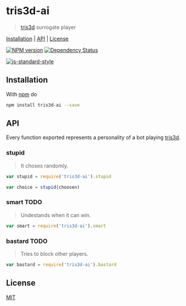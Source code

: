 # tris3d-ai

> [tris3d] surrogate player

[Installation](#installation) |
[API](#api) |
[License](#license)

[![NPM version](https://badge.fury.io/js/tris3d-ai.svg)](http://badge.fury.io/js/tris3d-ai)
[![Dependency Status](https://gemnasium.com/fibo/tris3d-ai.svg)](https://gemnasium.com/fibo/tris3d-ai)

[![js-standard-style](https://cdn.rawgit.com/feross/standard/master/badge.svg)](https://github.com/feross/standard)

## Installation

With [npm](https://npmjs.org/) do

```bash
npm install tris3d-ai --save
```

## API

Every function exported represents a personality of a bot playing [tris3d].

### stupid

> It choses randomly.

```javascript
var stupid = require('tris3d-ai').stupid

var choice = stupid(choosen)
```

### smart **TODO**

> Undestands when it can win.

```javascript
var smart = require('tris3d-ai').smart
```

### bastard **TODO**

> Tries to block other players.

```javascript
var bastard = require('tris3d-ai').bastard
```

## License

[MIT](http://g14n.info/mit-license)

[tris3d]: http://g14n.info/tris3d "tris3d"
